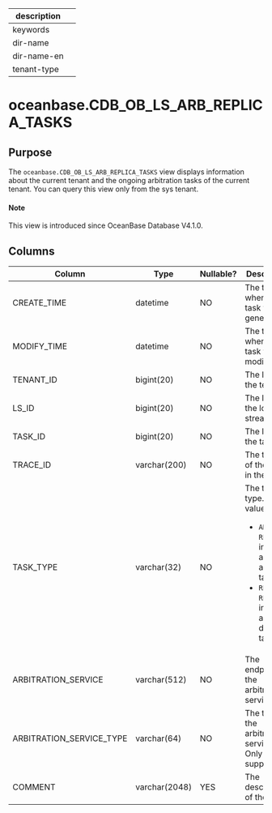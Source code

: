 | description ||
|---|---|
| keywords ||
| dir-name ||
| dir-name-en ||
| tenant-type ||

# oceanbase.CDB_OB_LS_ARB_REPLICA_TASKS

## Purpose

The `oceanbase.CDB_OB_LS_ARB_REPLICA_TASKS` view displays information about the current tenant and the ongoing arbitration tasks of the current tenant. You can query this view only from the sys tenant. 

<main id="notice" type='explain'>
  <h4>Note</h4>
  <p>This view is introduced since OceanBase Database V4.1.0. </p>
</main>

## Columns

| Column | Type | Nullable? | Description |
| --- | --- | --- | --- |
| CREATE_TIME | datetime | NO | The time when the task was generated. |
| MODIFY_TIME | datetime | NO | The time when the task was modified. |
| TENANT_ID | bigint(20) | NO | The ID of the tenant. |
| LS_ID | bigint(20) | NO | The ID of the log stream. |
| TASK_ID | bigint(20) | NO | The ID of the task. |
| TRACE_ID | varchar(200) | NO | The trace ID of the task in the log. |
| TASK_TYPE | varchar(32) | NO | The task type. Valid values:<ul><li> `ADD REPLICA`: indicates a replica adding task.  </li><li> `REMOVE REPLICA`: indicates a replica deletion task.</li></ul> |
| ARBITRATION_SERVICE | varchar(512) | NO | The endpoint of the arbitration service. |
| ARBITRATION_SERVICE_TYPE | varchar(64) | NO | The type of the arbitration service. Only `ADDR` is supported. |
| COMMENT | varchar(2048) | YES | The description of the task. |
